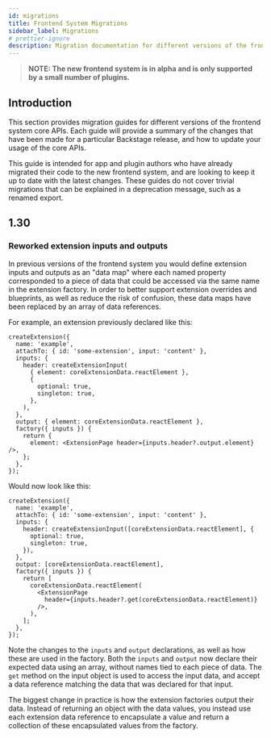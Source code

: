 ```yaml
---
id: migrations
title: Frontend System Migrations
sidebar_label: Migrations
# prettier-ignore
description: Migration documentation for different versions of the frontend system core APIs.
---
```


> **NOTE: The new frontend system is in alpha and is only supported by a small number of plugins.**

## Introduction

This section provides migration guides for different versions of the frontend system core APIs. Each guide will provide a summary of the changes that have been made for a particular Backstage release, and how to update your usage of the core APIs.

This guide is intended for app and plugin authors who have already migrated their code to the new frontend system, and are looking to keep it up to date with the latest changes. These guides do not cover trivial migrations that can be explained in a deprecation message, such as a renamed export.

## 1.30

### Reworked extension inputs and outputs

In previous versions of the frontend system you would define extension inputs and outputs as an "data map" where each named property corresponded to a piece of data that could be accessed via the same name in the extension factory. In order to better support extension overrides and blueprints, as well as reduce the risk of confusion, these data maps have been replaced by an array of data references.

For example, an extension previously declared like this:

```tsx
createExtension({
  name: 'example',
  attachTo: { id: 'some-extension', input: 'content' },
  inputs: {
    header: createExtensionInput(
      { element: coreExtensionData.reactElement },
      {
        optional: true,
        singleton: true,
      },
    ),
  },
  output: { element: coreExtensionData.reactElement },
  factory({ inputs }) {
    return {
      element: <ExtensionPage header={inputs.header?.output.element} />,
    };
  },
});
```

Would now look like this:

```tsx
createExtension({
  name: 'example',
  attachTo: { id: 'some-extension', input: 'content' },
  inputs: {
    header: createExtensionInput([coreExtensionData.reactElement], {
      optional: true,
      singleton: true,
    }),
  },
  output: [coreExtensionData.reactElement],
  factory({ inputs }) {
    return [
      coreExtensionData.reactElement(
        <ExtensionPage
          header={inputs.header?.get(coreExtensionData.reactElement)}
        />,
      ),
    ];
  },
});
```

Note the changes to the `inputs` and `output` declarations, as well as how these are used in the factory. Both the `inputs` and `output` now declare their expected data using an array, without names tied to each piece of data. The `get` method on the input object is used to access the input data, and accept a data reference matching the data that was declared for that input.

The biggest change in practice is how the extension factories output their data. Instead of returning an object with the data values, you instead use each extension data reference to encapsulate a value and return a collection of these encapsulated values from the factory.
